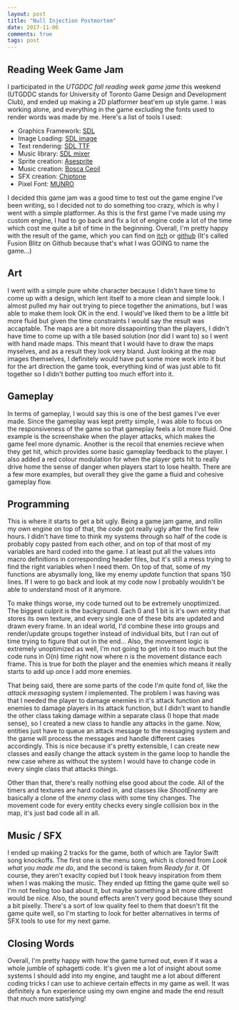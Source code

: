 ```yaml
---
layout: post
title: "Null Injection Postmortem"
date: 2017-11-06
comments: true
tags: post
---
```


## Reading Week Game Jam

I participated in the *UTGDDC fall reading week game jame* this weekend (UTGDDC stands for University of Toronto Game Design and Development Club), and ended up making a 2D platformer beat'em up style game. I was working alone, and everything in the game excluding the fonts used to render words was made by me. Here's a list of tools I used:

- Graphics Framework: [SDL](https://www.libsdl.org/)
- Image Loading: [SDL image](https://www.libsdl.org/projects/SDL_image/)
- Text rendering: [SDL TTF](https://www.libsdl.org/projects/SDL_ttf/)
- Music library: [SDL mixer](https://www.libsdl.org/projects/SDL_mixer/)
- Sprite creation: [Asesprite](https://www.aseprite.org/)
- Music creation: [Bosca Ceoil](http://boscaceoil.net/)
- SFX creation: [Chiptone](http://sfbgames.com/chiptone/)
- Pixel Font: [MUNRO](http://tenbytwenty.com/?xxxx_posts=munro)

I decided this game jam was a good time to test out the game engine I've been writing, so I decided not to do something too crazy, which is why I went with a simple platformer. As this is the first game I've made using my custom engine, I had to go back and fix a lot of engine code a lot of the time which cost me quite a bit of time in the beginning. Overall, I'm pretty happy with the result of the game, which you can find on [itch](https://quichi.itch.io/null-injector) or [github](https://github.com/ianw3214/FusionBlitz) (It's called Fusion Blitz on Github because that's what I was GOING to name the game...)

## Art

I went with a simple pure white character because I didn't have time to come up with a design, which lent itself to a more clean and simple look. I almost pulled my hair out trying to piece together the animations, but I was able to make them look OK in the end. I would've liked them to be a little bit more fluid but given the time constraints I would say the result was accaptable. The maps are a bit more dissapointing than the players, I didn't have time to come up with a tile based solution (nor did I want to) so I went with hand made maps. This meant that I would have to draw the maps myselves, and as a result they look very bland. Just looking at the map images themselves, I definitely would have put some more work into it but for the art direction the game took, everything kind of was just able to fit together so I didn't bother putting too much effort into it.

## Gameplay

In terms of gameplay, I would say this is one of the best games I've ever made. Since the gameplay was kept pretty simple, I was able to focus on the responsiveness of the game so that gameplay feels a lot more fluid. One example is the screenshake when the player attacks, which makes the game feel more dynamic. Another is the recoil that enemies recieve when they get hit, which provides some basic gameplay feedback to the player. I also added a red colour modulation for when the player gets hit to really drive home the sense of danger when players start to lose health. There are a few more examples, but overall they give the game a fluid and cohesive gameplay flow. 

## Programming

This is where it starts to get a bit ugly. Being a game jam game, and rollin my own engine on top of that, the code got really ugly after the first few hours. I didn't have time to think my systems through so half of the code is probably copy pasted from each other, and on top of that most of my variables are hard coded into the game. I at least put all the values into macro definitions in corresponding header files, but it's still a mess trying to find the right variables when I need them. On top of that, some of my functions are abysmally long, like my enemy *update* function that spans 150 lines. If I were to go back and look at my code now I probably wouldn't be able to understand most of it anymore.

To make things worse, my code turned out to be extremely unoptimized. The biggest culprit is the background. Each 0 and 1 bit is it's own entity that stores its own texture, and every single one of these bits are updated and drawn every frame. In an ideal world, I'd combine these into groups and render/update groups together instead of individual bits, but I ran out of time trying to figure that out in the end... Also, the movement logic is extremely unoptimized as well, I'm not going to get into it too much but the code runs in O(n) time right now where n is the movement distance each frame. This is true for both the player and the enemies which means it really starts to add up once I add more enemies.

That being said, there are some parts of the code I'm quite fond of, like the *attack messaging* system I implemented. The problem I was having was that I needed the player to damage enemies in it's attack function and enemies to damage players in its attack function, but I didn't want to handle the other class taking damage within a separate class (I hope that made sense), so I created a new class to handle any attacks in the game. Now, entities just have to queue an attack message to the messaging system and the game will process the messages and handle different cases accordingly. This is nice because it's pretty extensible, I can create new classes and easily change the attack system in the game loop to handle the new case where as without the system I would have to change code in every single class that attacks things.

Other than that, there's really nothing else good about the code. All of the timers and textures are hard coded in, and classes like *ShootEnemy* are basically a clone of the *enemy* class with some tiny changes. The movement code for every entity checks every single collision box in the map, it's just bad code all in all. 

## Music / SFX

I ended up making 2 tracks for the game, both of which are Taylor Swift song knockoffs. The first one is the menu song, which is cloned from *Look what you made me do*, and the second is taken from *Ready for it*. Of course, they aren't exaclty copied but I took heavy inspiration from them when I was making the music. They ended up fitting the game quite well so I'm not feeling too bad about it, but maybe something a bit more different would be nice. Also, the sound effects aren't very good because they sound a bit pixelly. There's a sort of low quality feel to them that doesn't fit the game quite well, so I'm starting to look for better alternatives in terms of SFX tools to use for my next game.

## Closing Words

Overall, I'm pretty happy with how the game turned out, even if it was a whole jumble of sphagetti code. It's given me a lot of insight about some systems I should add into my engine, and taught me a lot about different coding tricks I can use to achieve certain effects in my game as well. It was definitely a fun experience using my own engine and made the end result that much more satisfying!